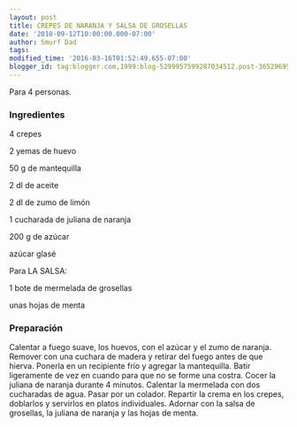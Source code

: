 ```yaml
---
layout: post
title: CREPES DE NARANJA Y SALSA DE GROSELLAS
date: '2010-09-12T10:00:00.000-07:00'
author: Smurf Dad
tags: 
modified_time: '2016-03-16T01:52:49.655-07:00'
blogger_id: tag:blogger.com,1999:blog-5299957599287034512.post-3652969593388779537
---
```


Para 4 personas.

<h3>Ingredientes</h3>

4 crepes

2 yemas de huevo

50 g de mantequilla

2 dl de aceite

2 dl de zumo de limón

1 cucharada de juliana de naranja

200 g de azúcar

azúcar glasé

Para LA SALSA:

1 bote de mermelada de grosellas

unas hojas de menta

<h3>Preparación</h3>

Calentar a fuego suave, los huevos, con el azúcar y el zumo de naranja. Remover con una cuchara de madera y retirar del fuego antes de que hierva. Ponerla en un recipiente frío y agregar la mantequilla. Batir ligeramente de vez en cuando para que no se forme una costra. Cocer la juliana de naranja durante 4 minutos. Calentar la mermelada con dos cucharadas de agua. Pasar por un colador. Repartir la crema en los crepes, doblarlos y servirlos en platos individuales. Adornar con la salsa de grosellas, la juliana de naranja y las hojas de menta.

